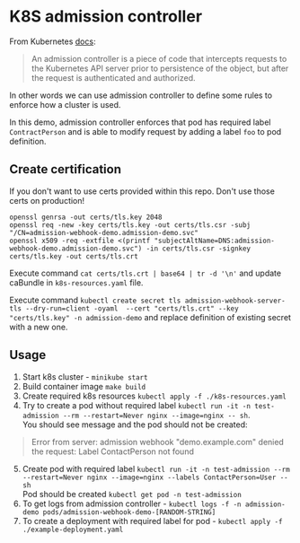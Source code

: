 # K8S admission controller

From Kubernetes [docs](https://kubernetes.io/docs/reference/access-authn-authz/admission-controllers/):

> An admission controller is a piece of code that intercepts requests to the Kubernetes API server prior to persistence of the object, but after the request is authenticated and authorized.

In other words we can use admission controller to define some rules to enforce how a cluster is used.

In this demo, admission controller enforces that pod has required label `ContractPerson` 
and is able to modify request by adding a label `foo` to pod definition. 

## Create certification

If you don't want to use certs provided within this repo.
Don't use those certs on production!

```
openssl genrsa -out certs/tls.key 2048
openssl req -new -key certs/tls.key -out certs/tls.csr -subj "/CN=admission-webhook-demo.admission-demo.svc"
openssl x509 -req -extfile <(printf "subjectAltName=DNS:admission-webhook-demo.admission-demo.svc") -in certs/tls.csr -signkey certs/tls.key -out certs/tls.crt
```

Execute command `cat certs/tls.crt | base64 | tr -d '\n'` and update caBundle in `k8s-resources.yaml` file.

Execute command `kubectl create secret tls admission-webhook-server-tls --dry-run=client -oyaml  --cert "certs/tls.crt" --key "certs/tls.key" -n admission-demo`
and replace definition of existing secret with a new one.

## Usage

1. Start k8s cluster - `minikube start`
2. Build container image `make build`
3. Create required k8s resources `kubectl apply -f ./k8s-resources.yaml`
4. Try to create a pod without required label `kubectl run -it -n test-admission --rm --restart=Never nginx --image=nginx -- sh`.  
You should see message and the pod should not be created:  
>Error from server: admission webhook "demo.example.com" denied the request: Label ContactPerson not found  
5. Create pod with required label `kubectl run -it -n test-admission --rm --restart=Never nginx --image=nginx --labels ContactPerson=User -- sh`  
Pod should be created `kubectl get pod -n test-admission`
6. To get logs from admission controller - `kubectl logs -f -n admission-demo pods/admission-webhook-demo-[RANDOM-STRING]`
7. To create a deployment with required label for pod - `kubectl apply -f ./example-deployment.yaml`
